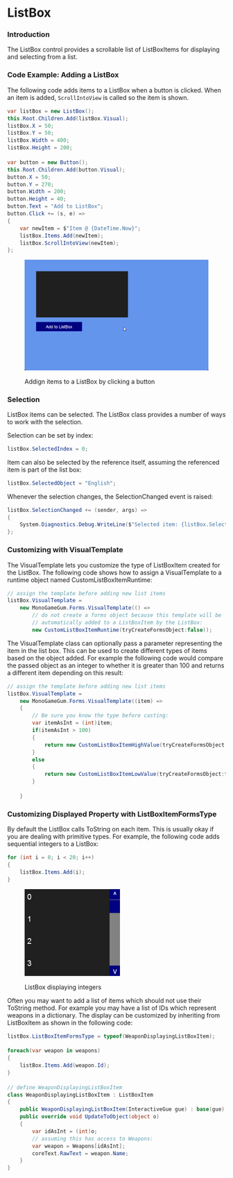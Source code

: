 # ListBox

### Introduction

The ListBox control provides a scrollable list of ListBoxItems for displaying and selecting from a list.

### Code Example: Adding a ListBox

The following code adds items to a ListBox when a button is clicked. When an item is added, `ScrollIntoView` is called so the item is shown.

```csharp
var listBox = new ListBox();
this.Root.Children.Add(listBox.Visual);
listBox.X = 50;
listBox.Y = 50;
listBox.Width = 400;
listBox.Height = 200;

var button = new Button();
this.Root.Children.Add(button.Visual);
button.X = 50;
button.Y = 270;
button.Width = 200;
button.Height = 40;
button.Text = "Add to ListBox";
button.Click += (s, e) =>
{
    var newItem = $"Item @ {DateTime.Now}";
    listBox.Items.Add(newItem);
    listBox.ScrollIntoView(newItem);
};
```

<figure><img src="../../../.gitbook/assets/24_06 50 24.gif" alt=""><figcaption><p>Addign items to a ListBox by clicking a button</p></figcaption></figure>

### Selection

ListBox items can be selected. The ListBox class provides a number of ways to work with the selection.

Selection can be set by index:

```csharp
listBox.SelectedIndex = 0;
```

Item can also be selected by the reference itself, assuming the referenced item is part of the list box:

```csharp
listBox.SelectedObject = "English";
```

Whenever the selection changes, the SelectionChanged event is raised:

```csharp
listBox.SelectionChanged += (sender, args) =>
{
    System.Diagnostics.Debug.WriteLine($"Selected item: {listBox.SelectedObject}");
};
```

### Customizing with VisualTemplate

The VisualTemplate lets you customize the type of ListBoxItem created for the ListBox. The following code shows how to assign a VisualTemplate to a runtime object named CustomListBoxItemRuntime:

```csharp
// assign the template before adding new list items
listBox.VisualTemplate = 
    new MonoGameGum.Forms.VisualTemplate(() => 
        // do not create a forms object because this template will be
        // automatically added to a ListBoxItem by the ListBox:
        new CustomListBoxItemRuntime(tryCreateFormsObject:false));
```

The VisualTemplate class can optionally pass a parameter representing the item in the list box. This can be used to create different types of items based on the object added. For example the following code would compare the passed object as an integer to whether it is greater than 100 and returns a different item depending on this result:

```csharp
// assign the template before adding new list items
listBox.VisualTemplate = 
    new MonoGameGum.Forms.VisualTemplate((item) => 
    {
        // Be sure you know the type before casting:
        var itemAsInt = (int)item;
        if(itemAsInt > 100)
        {
            return new CustomListBoxItemHighValue(tryCreateFormsObject:false);
        }
        else
        {
            return new CustomListBoxItemLowValue(tryCreateFormsObject:false);
        }
        
    }
```

### Customizing Displayed Property with ListBoxItemFormsType

By default the ListBox calls ToString on each item. This is usually okay if you are dealing with primitive types. For example, the following code adds sequential integers to a ListBox:

```csharp
for (int i = 0; i < 20; i++)
{
    listBox.Items.Add(i);
}
```

<figure><img src="../../../.gitbook/assets/image (1) (1).png" alt=""><figcaption><p>ListBox displaying integers</p></figcaption></figure>

Often you may want to add a list of items which should not use their ToString method. For example you may have a list of IDs which represent weapons in a dictionary. The display can be customized by inheriting from ListBoxItem as shown in the following code:

```csharp
listBox.ListBoxItemFormsType = typeof(WeaponDisplayingListBoxItem);

foreach(var weapon in weapons)
{
    listBox.Items.Add(weapon.Id);
}

// define WeaponDisplayingListBoxItem
class WeaponDisplayingListBoxItem : ListBoxItem
{
    public WeaponDisplayingListBoxItem(InteractiveGue gue) : base(gue) { }
    public override void UpdateToObject(object o)
    {
        var idAsInt = (int)o;
        // assuming this has access to Weapons:
        var weapon = Weapons[idAsInt];
        coreText.RawText = weapon.Name;
    }
}
```
